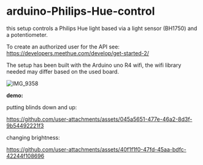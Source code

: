 # arduino-Philips-Hue-control
this setup controls a Philips Hue light based via a light sensor (BH1750) and a potentiometer.

To create an authorized user for the API see: https://developers.meethue.com/develop/get-started-2/

The setup has been built with the Arduino uno R4 wifi, the wifi library needed may differ based on the used board.

![IMG_9358](https://github.com/user-attachments/assets/22bb2a1d-0cd9-4c49-93ce-77304cfd5179)

**demo:**

putting blinds down and up:

https://github.com/user-attachments/assets/045a5651-477e-46a2-8d3f-9b54492221f3

changing brightness: 

https://github.com/user-attachments/assets/40f1f1f0-47fd-45aa-bdfc-42244f108696

